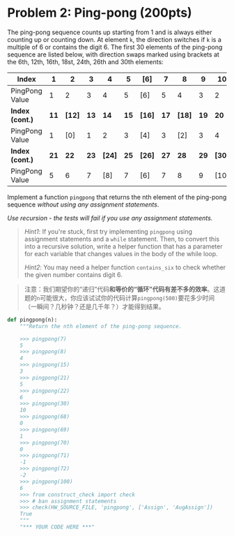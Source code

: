 # Problem 2: Ping-pong (200pts)

The ping-pong sequence counts up starting from 1 and is always either counting up or counting down. At element `k`, the direction switches if `k` is a multiple of 6 or contains the digit 6. The first 30 elements of the ping-pong sequence are listed below, with direction swaps marked using brackets at the 6th, 12th, 16th, 18st, 24th, 26th and 30th elements:

| **Index**         | **1**  | **2**     | **3**  | **4**     | **5**  | **\[6]**  | **7**  | **8**     | **9**  | **10**    |
| ----------------- | ------ | --------- | ------ | --------- | ------ | --------- | ------ | --------- | ------ | --------- |
| PingPong Value    | 1      | 2         | 3      | 4         | 5      | \[6]      | 5      | 4         | 3      | 2         |
| **Index (cont.)** | **11** | **\[12]** | **13** | **14**    | **15** | **\[16]** | **17** | **\[18]** | **19** | **20**    |
| PingPong Value    | 1      | \[0]      | 1      | 2         | 3      | \[4]      | 3      | \[2]      | 3      | 4         |
| **Index (cont.)** | **21** | **22**    | **23** | **\[24]** | **25** | **\[26]** | **27** | **28**    | **29** | **\[30]** |
| PingPong Value    | 5      | 6         | 7      | \[8]      | 7      | \[6]      | 7      | 8         | 9      | \[10]     |

Implement a function `pingpong` that returns the nth element of the ping-pong sequence _without using any assignment statements_.

_Use recursion - the tests will fail if you use any assignment statements._

> _Hint1_: If you're stuck, first try implementing `pingpong` using assignment statements and a `while` statement. Then, to convert this into a recursive solution, write a helper function that has a parameter for each variable that changes values in the body of the while loop.
>
> _Hint2_: You may need a helper function `contains_six` to check whether the given number contains digit 6.

> 注意：我们期望你的“递归”代码**和等价的“循环”代码有差不多的效率**。这道题的`n`可能很大，你应该试试你的代码计算`pingpong(500)`要花多少时间（一瞬间？几秒钟？还是几千年？）才能得到结果。

```python
def pingpong(n):
    """Return the nth element of the ping-pong sequence.

    >>> pingpong(7)
    5
    >>> pingpong(8)
    4
    >>> pingpong(15)
    3
    >>> pingpong(21)
    5
    >>> pingpong(22)
    6
    >>> pingpong(30)
    10
    >>> pingpong(68)
    0
    >>> pingpong(69)
    1
    >>> pingpong(70)
    0
    >>> pingpong(71)
    -1
    >>> pingpong(72)
    -2
    >>> pingpong(100)
    6
    >>> from construct_check import check
    >>> # ban assignment statements
    >>> check(HW_SOURCE_FILE, 'pingpong', ['Assign', 'AugAssign'])
    True
    """
    "*** YOUR CODE HERE ***"
```
